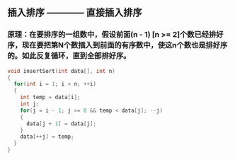 ## 插入排序 ———— 直接插入排序

### 原理：在要排序的一组数中，假设前面(n - 1) [n >= 2]个数已经排好序，现在要把第N个数插入到前面的有序数中，使这n个数也是排好序的。如此反复循环，直到全部排好序。

```cpp
void insertSort(int data[], int n)
{
  for(int i = 1; i < n; ++i)
  {
    int temp = data[i];
    int j;
    for(j = i - 1; j >= 0 && temp < data[j]; --j)
    {
      data[j + 1] = data[j];
    }
    data[++j] = temp;
  }
}
```
